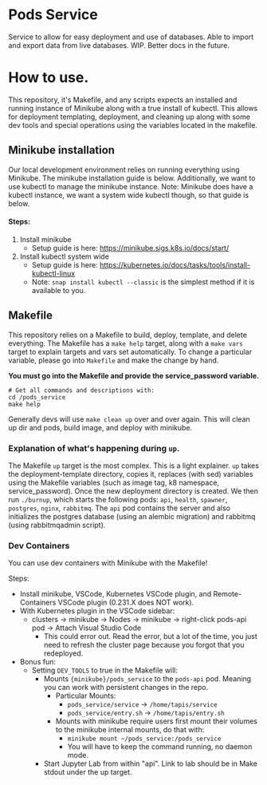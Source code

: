 # Pods Service
Service to allow for easy deployment and use of databases. Able to import and export data from live databases. WIP. Better docs in the future.

# How to use.
This repository, it's Makefile, and any scripts expects an installed and running instance of Minikube along with a true install of kubectl.
This allows for deployment templating, deployment, and cleaning up along with some dev tools and special operations using the variables located in the makefile.

## Minikube installation
Our local development environment relies on running everything using Minikube. The minikube installation guide is below. Additionally, we want to use kubectl to manage the minikube instance. Note: Minikube does have a kubectl instance, we want a system wide kubectl though, so that guide is below.

#### Steps:
1. Install minikube
    - Setup guide is here: https://minikube.sigs.k8s.io/docs/start/
2. Install kubectl system wide
	- Setup guide is here: https://kubernetes.io/docs/tasks/tools/install-kubectl-linux
	- Note: `snap install kubectl --classic` is the simplest method if it is available to you.

## Makefile
This repository relies on a Makefile to build, deploy, template, and delete everything.
The Makefile has a `make help` target, along with a `make vars` target to explain targets and vars set automatically.
To change a particular variable, please go into `Makefile` and make the change by hand.

**You must go into the Makefile and provide the service_password variable.**

```
# Get all commands and descriptions with:
cd /pods_service
make help
```

Generally devs will use `make clean up` over and over again. This will clean up dir and pods, build image, and deploy with minikube.

### Explanation of what's happening during `up`.
The Makefile `up` target is the most complex. This is a light explainer.
`up` takes the deployment-template directory, copies it, replaces (with sed) variables using the Makefile variables (such as image tag, k8 namespace, service_password).
Once the new deployment directory is created. We then run `./burnup`, which starts the following pods: `api`, `health`, `spawner`, `postgres`, `nginx`, `rabbitmq`.
The `api` pod contains the server and also initializes the postgres database (using an alembic migration) and rabbitmq (using rabbitmqadmin script).

### Dev Containers
You can use dev containers with Minikube with the Makefile!

Steps:
- Install minikube, VSCode, Kubernetes VSCode plugin, and Remote-Containers VSCode plugin (0.231.X does NOT work).
- With Kubernetes plugin in the VSCode sidebar:
  - clusters -> minikube -> Nodes -> minikube -> right-click pods-api pod -> Attach Visual Studio Code
    - This could error out. Read the error, but a lot of the time, you just need to refresh the cluster page because you forgot that you redeployed.
- Bonus fun:
  - Setting `DEV_TOOLS` to true in the Makefile will:
    - Mounts `{minikube}/pods_service` to the `pods-api` pod. Meaning you can work with persistent changes in the repo.
      - Particular Mounts:
        - `pods_service/service` -> `/home/tapis/service`
        - `pods_service/entry.sh` -> `/home/tapis/entry.sh`
      - Mounts with minikube require users first mount their volumes to the minikube internal mounts, do that with:
        - `minikube mount ~/pods_service:/pods_service`
        - You will have to keep the command running, no daemon mode.
	- Start Jupyter Lab from within "api". Link to lab should be in Make stdout under the up target.

